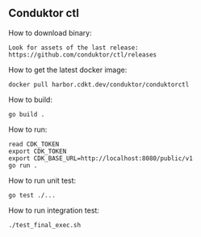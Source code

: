 ## Conduktor ctl
How to download binary:
```
Look for assets of the last release:
https://github.com/conduktor/ctl/releases
```
How to get the latest docker image:
```
docker pull harbor.cdkt.dev/conduktor/conduktorctl
```

How to build:
```
go build .
```

How to run:
```
read CDK_TOKEN
export CDK_TOKEN
export CDK_BASE_URL=http://localhost:8080/public/v1
go run . 
```

How to run unit test:
```
go test ./...
```

How to run integration test:
```
./test_final_exec.sh
```

